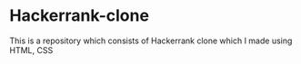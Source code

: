 # Hackerrank-clone
This is a repository which consists of Hackerrank clone which I made using HTML, CSS

